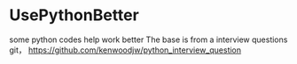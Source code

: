 # UsePythonBetter
some python codes help work better
The base is from a interview questions git， https://github.com/kenwoodjw/python_interview_question
